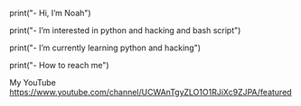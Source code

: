 print("- Hi, I’m Noah")

print("- I’m interested in python and hacking and bash script")

print("- I’m currently learning python and hacking")

print("- How to reach me")


My YouTube https://www.youtube.com/channel/UCWAnTgyZLO1O1RJiXc9ZJPA/featured
